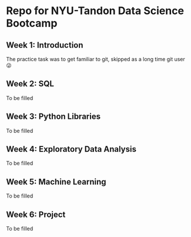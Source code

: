 # Repo for NYU-Tandon Data Science Bootcamp

## Week 1: Introduction

The practice task was to get familiar to git, skipped as a long time git user :stuck_out_tongue_winking_eye:

## Week 2: SQL

To be filled

## Week 3: Python Libraries

To be filled

## Week 4: Exploratory Data Analysis

To be filled

## Week 5: Machine Learning

To be filled

## Week 6: Project

To be filled
